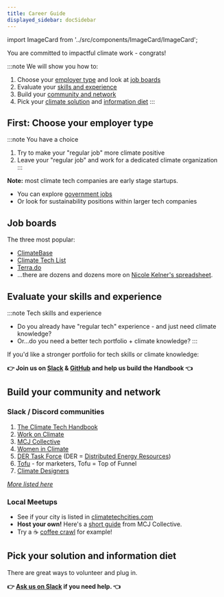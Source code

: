 ```yaml
---
title: Career Guide
displayed_sidebar: docSidebar
---
```

import ImageCard from '../src/components/ImageCard/ImageCard';

You are committed to impactful climate work - congrats!

<!-- !\\[Organice farm soil](../static/img/organic-farming_resize.jpg)
## There are four steps: -->

:::note We will show you how to:
1. Choose your [employer type](#choose-your-employer-type) and look at [job boards](#job-boards)
2. Evaluate your [skills and experience](#evaluate-your-skills-and-experience)
3. Build your [community and network](build-your-community-and-network)
4. Pick your [climate solution](solutions) and [information diet](resources)
:::

## First: Choose your employer type

:::note You have a choice
1. Try to make your "regular job" more climate positive
2. Leave your "regular job" and work for a dedicated climate organization
:::


**Note:** most climate tech companies are early stage startups.

* You can explore [government jobs](https://governmentjobs.com)
* Or look for sustainability positions within larger tech companies

## Job boards

The three most popular:

* [ClimateBase](https://climatebase.org)
* [Climate Tech List](https://climatetechlist.com)
* [Terra.do](https://terra.do/climate-jobs/job-board/)
* ...there are dozens and dozens more on [Nicole Kelner's spreadsheet](https://docs.google.com/spreadsheets/d/1QzarGBkRUvTSx8qu92O0d3zJ6XkblfyyMONSPUsoLgs/edit#gid=0).

## Evaluate your skills and experience

:::note Tech skills and experience

* Do you already have "regular tech" experience - and just need climate knowledge?
* Or...do you need a better tech portfolio + climate knowledge?
:::

If you'd like a stronger portfolio for tech skills or climate knowledge:

**👉 Join us on [Slack](sadf.com) & [GitHub](asdf.com) and help us build the Handbook 👈**

## Build your community and network

### Slack / Discord communities

1. [The Climate Tech Handbook](https://chat.climatetechhandbook.com)
2. [Work on Climate](https://workonclimate.org)
3. [MCJ Collective](https://mcjcollective.com)
4. [Women in Climate](https://www.womenandclimate.co/slack)
5. [DER Task Force](https://www.dertaskforce.com/) (DER = [Distributed Energy Resources](glossary#distributed-energy-resources-der))
6. [Tofu](https://tofu4climate.substack.com/) - for marketers, Tofu = Top of Funnel
7. [Climate Designers](https://www.climatedesigners.org)

*[More listed here](https://www.climatefinance.xyz/climate-slack-communities)*

### Local Meetups

<!-- <div style={{ display: 'flex', flexWrap: 'wrap'}}>


<ImageCard
  title="Example Title"
  description="Example description"
  imageUrl="/img/electricity.png"
  linkUrl="example.com"
/>

<ImageCard
  title="Example Title"
  description="Example description"
  imageUrl="/img/electricity.png"
  linkUrl="example.com"
/>

</div> -->

* See if your city is listed in [climatetechcities.com](https://climatetechcities.com) 
* **Host your own!** Here's a [short guide](https://docs.google.com/document/d/1wRzbTbouCaz_gdQ6bW7qaDNa1gk8M3pJkuTjJoYbPk8/edit) from MCJ Collective.
* Try a ☕️ [coffee crawl](coffee-crawl) for example!

## Pick your solution and information diet

There are great ways to volunteer and plug in.

**👉 [Ask us on Slack](https://chat.climatetechhandbook.com) if you need help. 👈**

<div style={{ display: 'flex', flexWrap: 'wrap'}}>

<ImageCard
  title="Climate Solutions"
  description="An overview of all 12 sectors and 93 climate solutions. We'll help you find the right fit"
  imageUrl="/img/aigen-robotics.png"
  linkUrl="/solutions"
/>

<ImageCard
  title="Information Diet"
  description="Our growing Resource Library of news sites, podcasts, and other materials."
  imageUrl="/img/healthy-lifestyle.jpg"
  linkUrl="/resources"
/>

</div>

<!--Slack foo-->